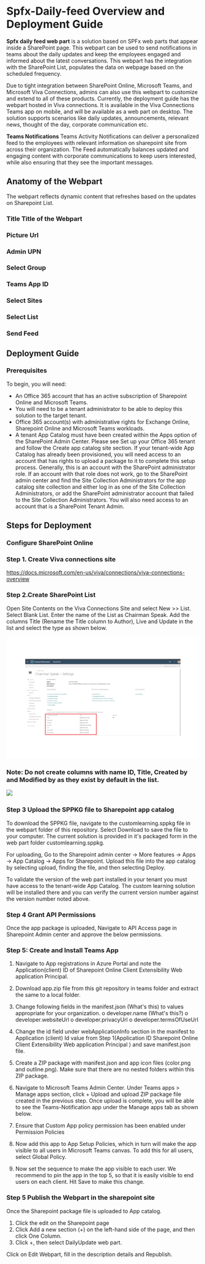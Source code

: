 # Spfx-Daily-feed Overview and Deployment Guide

**Spfx daily feed web part** is a solution based on SPFx web parts that appear inside a SharePoint page. This webpart can be used to send notifications in teams about the daily updates and keep the employees engaged and informed about the latest conversations. This webpart has the integration with the SharePoint List, populates the data on webpage based on the scheduled frequency.

Due to tight integration between SharePoint Online, Microsoft Teams, and Microsoft Viva Connections, admins can also use this webpart to customize and extend to all of these products. Currently, the deployment guide has the webpart hosted in Viva connections. It is  available in the Viva Connections Teams app on mobile, and will be available as a web part on desktop. 
The solution supports scenarios like daily updates, announcements, relevant news, thought of the day, corporate communication etc.

**Teams Notifications** Teams Activity Notifications can deliver a personalized feed to the employees with relevant information on sharepoint site from across their organization. The Feed automatically balances updated and engaging content with corporate communications to keep users interested, while also ensuring that they see the important messages. 

## Anatomy of the Webpart

The webpart reflects dynamic content that refreshes based on the updates on Sharepoint List. 

### **Title** Title of the Webpart
### **Picture Url** 
### **Admin UPN**
### **Select Group**
### **Teams App ID**
### **Select Sites**
### **Select List**
### **Send Feed**

## Deployment Guide

### Prerequisites 

To begin, you will need:

* An Office 365 account that has an active subscription of Sharepoint Online and Microsoft Teams.
* You will need to be a tenant administrator to be able to deploy this solution to the target tenant.
* Office 365 account(s) with administrative rights for Exchange Online, Sharepoint Online and Microsoft Teams workloads.
* A tenant App Catalog must have been created within the Apps option of the SharePoint Admin Center. Please see Set up your Office 365 tenant  and follow the Create app catalog site section. If your tenant-wide App Catalog has already been provisioned, you will need access to an account that has rights to upload a package to it to complete this setup process. Generally, this is an account with the SharePoint administrator role. If an account with that role does not work, go to the SharePoint admin center and find the Site Collection Administrators for the app catalog site collection and either log in as one of the Site Collection Administrators, or add the SharePoint administrator account that failed to the Site Collection Administrators. You will also need access to an account that is a SharePoint Tenant Admin.


## Steps for Deployment

### Configure SharePoint Online

### Step 1. Create  Viva connections site 
https://docs.microsoft.com/en-us/viva/connections/viva-connections-overview


### Step 2.Create SharePoint List
Open Site Contents on the Viva Connections Site and select New >> List. Select Blank List. Enter the name of the List as Chairman Speak.
Add the columns Title (Rename the Title column to Author), Live and Update in the list and select the type as shown below.

<p> <img src="screenshots/sharepoint list-settings.png"/>

### Note: Do not create columns with name ID, Title, Created by and Modified by as they exist by default in the list.

<p> <img src="Sharepoint Site-list.png"/>

### Step 3 Upload the SPPKG file to Sharepoint app catalog
To download the SPPKG file, navigate to the customlearning.sppkg file in the webpart folder of this repository. Select Download to save the file to your computer.
The current solution is provided in it's packaged form in the web part folder customlearning.sppkg.

For uploading, Go to the Sharepoint admin center -> More features -> Apps -> App Catalog -> Apps for Sharepoint.
Upload this file into the app catalog by selecting upload, finding the file, and then selecting Deploy.

To validate the version of the web part installed in your tenant you must have access to the tenant-wide App Catalog. The custom learning solution will be installed there and you can verify the current version number against the version number noted above.

### Step 4 Grant API Permissions
Once the app package is uploaded, Navigate to API Access page in Sharepoint Admin center and approve the below permissions.

### Step 5: Create and Install Teams App
1.	Navigate to App registrations in Azure Portal and note the Application(client) ID of Sharepoint Online Client Extensibility Web application Principal.

2.	Download app.zip file from this git repository in teams folder and extract the same to a local folder.
3.	Change following fields in the manifest.json (What's this) to values appropriate for your organization.
o	developer.name (What's this?)
o	developer.websiteUrl
o	developer.privacyUrl
o	developer.termsOfUseUrl
4.	Change the id field under webApplicationInfo section in the manifest to Application (client) Id value from Step 1(Application ID Sharepoint Online Client Extensibility Web application Principal ) and save manifest.json file. 
5.	Create a ZIP package with manifest.json and app icon files (color.png and outline.png). Make sure that there are no nested folders within this ZIP package.
 
6.	Navigate to Microsoft Teams Admin Center. Under Teams apps > Manage apps section, click + Upload and upload ZIP package file created in the previous step. Once upload is complete, you will be able to see the Teams-Notification app under the Manage apps tab as shown below.

7.	Ensure that Custom App policy permission has been enabled under Permission Policies

8.	Now add this app to App Setup Policies, which in turn will make the app visible to all users in Microsoft Teams canvas. To add this for all users, select Global Policy.

9.	Now set the sequence to make the app visible to each user. We recommend to pin the app in the top 5, so that it is easily visible to end users on each client. Hit Save to make this change.


### Step 5 Publish the Webpart in the sharepoint site
Once the Sharepoint package file is uploaded to App catalog.
1.	Click the edit on the Sharepoint page
2.	Click Add a new section (+) on the left-hand side of the page, and then click One Column.
3.	Click +, then select DailyUpdate web part.


Click on Edit Webpart, fill in the description details and Republish.
